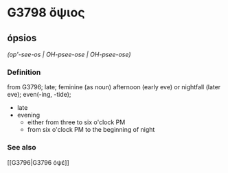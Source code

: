 # G3798 ὄψιος

## ópsios

_(op'-see-os | OH-psee-ose | OH-psee-ose)_

### Definition

from G3796; late; feminine (as noun) afternoon (early eve) or nightfall (later eve); even(-ing, -tide); 

- late
- evening
  - either from three to six o'clock PM
  - from six o'clock PM to the beginning of night

### See also

[[G3796|G3796 ὀψέ]]
